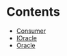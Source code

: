 

# Contents
- [Consumer](Consumer.sol/contract.Consumer.md)
- [IOracle](IOracle.sol/interface.IOracle.md)
- [Oracle](Oracle.sol/contract.Oracle.md)
